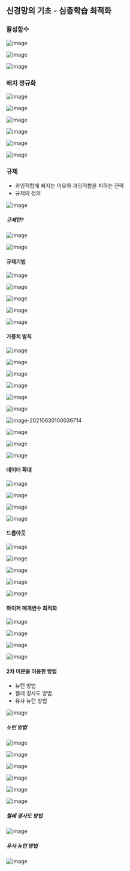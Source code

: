 ## 신경망의 기초 - 심층학습 최적화

### 활성함수

![image](https://user-images.githubusercontent.com/60081212/123882961-e2dc5b00-d982-11eb-8af5-7d0492fc8a11.png)

![image](https://user-images.githubusercontent.com/60081212/123883091-2cc54100-d983-11eb-9485-5db4a25325bf.png)

![image](https://user-images.githubusercontent.com/60081212/123883189-731aa000-d983-11eb-9ca7-1188306610f8.png)

### 배치 정규화

![image](https://user-images.githubusercontent.com/60081212/123883339-c856b180-d983-11eb-8155-e6ee207257a1.png)

![image](https://user-images.githubusercontent.com/60081212/123883615-5f236e00-d984-11eb-94e4-3b45a5824f4b.png)

![image](https://user-images.githubusercontent.com/60081212/123883810-b1648f00-d984-11eb-94f3-a1083514f447.png)

![image](https://user-images.githubusercontent.com/60081212/123883926-fe486580-d984-11eb-8153-e18ed20ace55.png)

![image](https://user-images.githubusercontent.com/60081212/123884027-32238b00-d985-11eb-9d66-efaeac5bcf75.png)

![image](https://user-images.githubusercontent.com/60081212/123884190-a3633e00-d985-11eb-9092-8018b50d3b52.png)



### 규제

- 과잉적합에 빠지는 이유와 과잉적합을 피하는 전략
- 규제의 정의

![image](https://user-images.githubusercontent.com/60081212/123884439-356b4680-d986-11eb-933c-6e2733a45332.png)

##### 규제란?

![image](https://user-images.githubusercontent.com/60081212/123884586-8d09b200-d986-11eb-981f-143f6c0bfd02.png)

![image](https://user-images.githubusercontent.com/60081212/123884912-4f595900-d987-11eb-9a74-ddc5c72d0a3f.png)

#### 규제기법

![image](https://user-images.githubusercontent.com/60081212/123885040-8cbde680-d987-11eb-953c-2631a889e0ce.png)

![image](https://user-images.githubusercontent.com/60081212/123885068-9ba49900-d987-11eb-97e9-e29a6300f849.png)

![image](https://user-images.githubusercontent.com/60081212/123885296-22597600-d988-11eb-9fa5-1c0cb0955dd8.png)

![image](https://user-images.githubusercontent.com/60081212/123885315-2d140b00-d988-11eb-8fa7-ce473c043577.png)

![image](https://user-images.githubusercontent.com/60081212/123885635-cba06c00-d988-11eb-8157-eedbe767a573.png)



#### 가중치 벌칙

![image](https://user-images.githubusercontent.com/60081212/123885732-fee2fb00-d988-11eb-91f0-d2d586c60146.png)

![image](https://user-images.githubusercontent.com/60081212/123885857-45d0f080-d989-11eb-8516-0060f6665ddd.png)



![image](https://user-images.githubusercontent.com/60081212/123885892-55503980-d989-11eb-9fda-e466ad099309.png)

![image](https://user-images.githubusercontent.com/60081212/123885964-6d27bd80-d989-11eb-9e10-3d7ca4e30431.png)

![image](https://user-images.githubusercontent.com/60081212/123885982-76b12580-d989-11eb-8e4e-4a06bbb416a5.png)

![image](https://user-images.githubusercontent.com/60081212/123886065-9a746b80-d989-11eb-83eb-720c3181ce06.png)

![image-20210630100036714](C:\Users\a\AppData\Roaming\Typora\typora-user-images\image-20210630100036714.png)

![image](https://user-images.githubusercontent.com/60081212/123886443-6cdbf200-d98a-11eb-936f-cb55e99dabb7.png)

![image](https://user-images.githubusercontent.com/60081212/123886498-939a2880-d98a-11eb-85e0-0ae46fa099be.png)

![image](https://user-images.githubusercontent.com/60081212/123886529-a14fae00-d98a-11eb-8000-f6bb061fb7f2.png)



#### 데이터 확대

![image](https://user-images.githubusercontent.com/60081212/123886540-aa407f80-d98a-11eb-9965-5ea609e9e6e5.png)

![image](https://user-images.githubusercontent.com/60081212/123886590-c3493080-d98a-11eb-83df-d68ca4533e35.png)

![image](https://user-images.githubusercontent.com/60081212/123886620-d52ad380-d98a-11eb-9753-149d643a0203.png)

![image](https://user-images.githubusercontent.com/60081212/123886644-deb43b80-d98a-11eb-9c11-d502ae034728.png)



#### 드롭아웃

![image](https://user-images.githubusercontent.com/60081212/123886753-1d49f600-d98b-11eb-8750-11589f9c1145.png)

![image](https://user-images.githubusercontent.com/60081212/123887376-5b93e500-d98c-11eb-8816-fc144ea59262.png)

![image](https://user-images.githubusercontent.com/60081212/123887424-6c445b00-d98c-11eb-96bb-0fb575834b7d.png)

![image](https://user-images.githubusercontent.com/60081212/123887549-af063300-d98c-11eb-9ecf-7333d9041816.png)

![image](https://user-images.githubusercontent.com/60081212/123887731-fd1b3680-d98c-11eb-9932-691e2e307123.png)



#### 하이퍼 매개변수 최적화

![image](https://user-images.githubusercontent.com/60081212/123887883-4075a500-d98d-11eb-8949-2c0ca3bd88b8.png)

![image](https://user-images.githubusercontent.com/60081212/123887916-55eacf00-d98d-11eb-901f-51a66e4cc35d.png)

![image](https://user-images.githubusercontent.com/60081212/123887998-8468aa00-d98d-11eb-90da-b4526370cfb3.png)

![image](https://user-images.githubusercontent.com/60081212/123888044-9e09f180-d98d-11eb-9956-b87ec3a2f2a2.png)

#### 2차 미분을 이용한 방법

- 뉴턴 방법
- 켤레 경사도 방법
- 유사 뉴턴 방법

![image](https://user-images.githubusercontent.com/60081212/123888216-fb9e3e00-d98d-11eb-85ff-eca789097299.png)



##### 뉴턴 방법

![image](https://user-images.githubusercontent.com/60081212/123888295-26889200-d98e-11eb-8a71-23da3ae36651.png)

![image](https://user-images.githubusercontent.com/60081212/123888342-40c27000-d98e-11eb-8172-0a95e21136ea.png)

![image](https://user-images.githubusercontent.com/60081212/123888417-6cddf100-d98e-11eb-89da-c13dbda61579.png)

![image](https://user-images.githubusercontent.com/60081212/123888537-aa427e80-d98e-11eb-987d-d3ce9c3610e2.png)

![image](https://user-images.githubusercontent.com/60081212/123888600-d52cd280-d98e-11eb-96e1-1add8c5d6657.png)

![image](https://user-images.githubusercontent.com/60081212/123888627-dc53e080-d98e-11eb-9b2d-6e0b7e7180a3.png)



##### 켤레 경사도 방법

![image](https://user-images.githubusercontent.com/60081212/123888696-06a59e00-d98f-11eb-9b40-a0338a9919ff.png)



##### 유사 뉴턴 방법

![image](https://user-images.githubusercontent.com/60081212/123888792-36ed3c80-d98f-11eb-8ee2-2819fc4e2ca1.png)